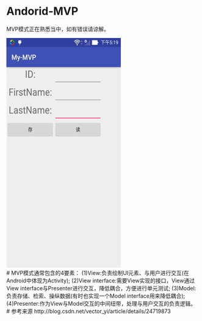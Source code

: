 # Andorid-MVP
MVP模式正在熟悉当中，如有错误请谅解。
<div align=left>
<img src="https://github.com/chushengniudu/Andorid-MVP/blob/master/device-2016-12-22-171804.png" width="300" height="600"/>
</div>
# MVP模式通常包含的4要素：
     (1)View:负责绘制UI元素、与用户进行交互(在Android中体现为Activity);
     (2)View interface:需要View实现的接口，View通过View interface与Presenter进行交互，降低耦合，方便进行单元测试;
     (3)Model:负责存储、检索、操纵数据(有时也实现一个Model interface用来降低耦合);
     (4)Presenter:作为View与Model交互的中间纽带，处理与用户交互的负责逻辑。
# 参考来源
http://blog.csdn.net/vector_yi/article/details/24719873
     
